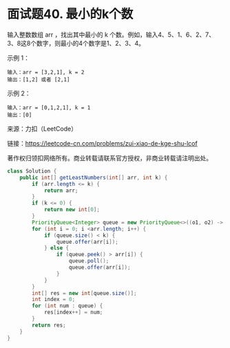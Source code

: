# 面试题40. 最小的k个数
输入整数数组 arr ，找出其中最小的 k 个数。例如，输入4、5、1、6、2、7、3、8这8个数字，则最小的4个数字是1、2、3、4。

示例 1：

```
输入：arr = [3,2,1], k = 2
输出：[1,2] 或者 [2,1]
```
示例 2：

```
输入：arr = [0,1,2,1], k = 1
输出：[0]
```

来源：力扣（LeetCode）

链接：https://leetcode-cn.com/problems/zui-xiao-de-kge-shu-lcof

著作权归领扣网络所有。商业转载请联系官方授权，非商业转载请注明出处。

```java
class Solution {
    public int[] getLeastNumbers(int[] arr, int k) {
        if (arr.length <= k) {
            return arr;
        }
        if (k <= 0) {
            return new int[0];
        }
        PriorityQueue<Integer> queue = new PriorityQueue<>((o1, o2) -> {return o2 - o1;});
        for (int i = 0; i <arr.length; i++) {
            if (queue.size() < k) {
                queue.offer(arr[i]);
            } else {
                if (queue.peek() > arr[i]) {
                    queue.poll();
                    queue.offer(arr[i]);
                }
            }
        }
        int[] res = new int[queue.size()];
        int index = 0;
        for (int num : queue) {
            res[index++] = num;
        }
        return res;
    }
}
```